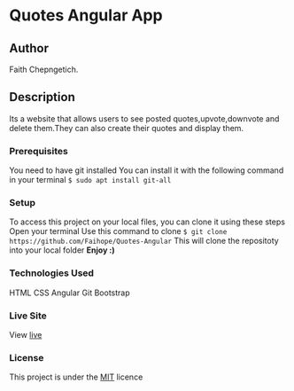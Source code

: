 # Quotes Angular App
## Author
Faith Chepngetich.
## Description
Its a website that allows users to see posted quotes,upvote,downvote and delete them.They can also create their quotes and display them.
### Prerequisites
You need to have git installed
You can install it with the following command in your terminal
`$ sudo apt install git-all`
### Setup
To access this project on your local files, you can clone it using these steps
Open your terminal
Use this command to clone `$ git clone https://github.com/Faihope/Quotes-Angular`
 This will clone the repositoty into your local folder
 __Enjoy :)__
### Technologies Used
 HTML
CSS
Angular
Git
Bootstrap
### Live Site
View [live](https://faihope.github.io/pizza-home//)
### License
This project is under the  [MIT](license) licence